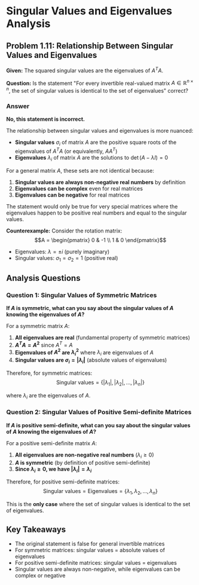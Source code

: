 # Singular Values and Eigenvalues Analysis

## Problem 1.11: Relationship Between Singular Values and Eigenvalues

**Given:** The squared singular values are the eigenvalues of $A^T A$.

**Question:** Is the statement "For every invertible real-valued matrix $A \in \mathbb{R}^{n \times n}$, the set of singular values is identical to the set of eigenvalues" correct?

### Answer

**No, this statement is incorrect.**

The relationship between singular values and eigenvalues is more nuanced:

- **Singular values** $\sigma_i$ of matrix $A$ are the positive square roots of the eigenvalues of $A^T A$ (or equivalently, $AA^T$)
- **Eigenvalues** $\lambda_i$ of matrix $A$ are the solutions to $\det(A - \lambda I) = 0$

For a general matrix $A$, these sets are not identical because:

1. **Singular values are always non-negative real numbers** by definition
2. **Eigenvalues can be complex** even for real matrices
3. **Eigenvalues can be negative** for real matrices

The statement would only be true for very special matrices where the eigenvalues happen to be positive real numbers and equal to the singular values.

**Counterexample:** Consider the rotation matrix:
$$A = \begin{pmatrix} 0 & -1 \\ 1 & 0 \end{pmatrix}$$

- Eigenvalues: $\lambda = \pm i$ (purely imaginary)
- Singular values: $\sigma_1 = \sigma_2 = 1$ (positive real)

## Analysis Questions

### Question 1: Singular Values of Symmetric Matrices

**If $A$ is symmetric, what can you say about the singular values of $A$ knowing the eigenvalues of $A$?**

For a symmetric matrix $A$:

1. **All eigenvalues are real** (fundamental property of symmetric matrices)
2. **$A^T A = A^2$** since $A^T = A$
3. **Eigenvalues of $A^2$ are $\lambda_i^2$** where $\lambda_i$ are eigenvalues of $A$
4. **Singular values are $\sigma_i = |\lambda_i|$** (absolute values of eigenvalues)

Therefore, for symmetric matrices:
$$\text{Singular values} = \{|\lambda_1|, |\lambda_2|, \ldots, |\lambda_n|\}$$

where $\lambda_i$ are the eigenvalues of $A$.

### Question 2: Singular Values of Positive Semi-definite Matrices

**If $A$ is positive semi-definite, what can you say about the singular values of $A$ knowing the eigenvalues of $A$?**

For a positive semi-definite matrix $A$:

1. **All eigenvalues are non-negative real numbers** ($\lambda_i \geq 0$)
2. **$A$ is symmetric** (by definition of positive semi-definite)
3. **Since $\lambda_i \geq 0$, we have $|\lambda_i| = \lambda_i$**

Therefore, for positive semi-definite matrices:
$$\text{Singular values} = \text{Eigenvalues} = \{\lambda_1, \lambda_2, \ldots, \lambda_n\}$$

This is the **only case** where the set of singular values is identical to the set of eigenvalues.

## Key Takeaways

- The original statement is false for general invertible matrices
- For symmetric matrices: singular values = absolute values of eigenvalues
- For positive semi-definite matrices: singular values = eigenvalues
- Singular values are always non-negative, while eigenvalues can be complex or negative